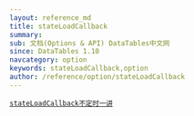 ```yaml
---
layout: reference_md
title: stateLoadCallback
summary: 
sub: 文档(Options & API) DataTables中文网
since: DataTables 1.10
navcategory: option
keywords: stateLoadCallback,option
author: /reference/option/stateLoadCallback
---
```

<a href="{{ site.wlan_url }}/manual/daily/2016/09/10/option-stateLoadCallback.html" >
    <code class="option">stateLoadCallback<span>不定时一讲</span></code>
</a>

